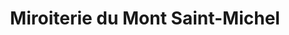 ---
title: "Miroiterie du Mont Saint-Michel"
url: /la-meziere/miroiterie-du-mont-saint-michel/
shop: commerce
---